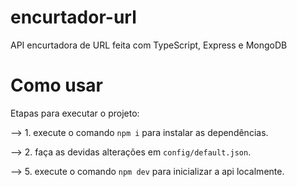 # encurtador-url
API encurtadora de URL feita com TypeScript, Express e MongoDB

# Como usar

Etapas para executar o projeto:

--> 1. execute o comando `npm i` para instalar as dependências.

--> 2. faça as devidas alterações em `config/default.json`.

--> 5. execute o comando `npm dev` para inicializar a api localmente.
